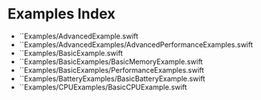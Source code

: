 # Examples Index

- ``Examples/AdvancedExample.swift
- ``Examples/AdvancedExamples/AdvancedPerformanceExamples.swift
- ``Examples/BasicExample.swift
- ``Examples/BasicExamples/BasicMemoryExample.swift
- ``Examples/BasicExamples/PerformanceExamples.swift
- ``Examples/BatteryExamples/BasicBatteryExample.swift
- ``Examples/CPUExamples/BasicCPUExample.swift
